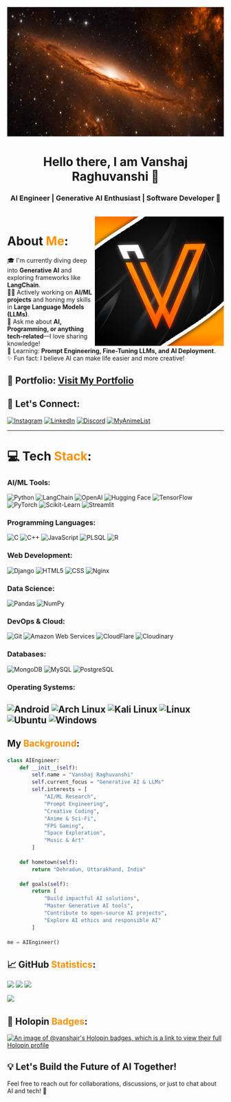 <img height="300" width="1240" src="/banner.jpeg" alt="AI Engineer Banner">

<h1 align="center">Hello there, I am Vanshaj Raghuvanshi 👋</h1>
<h3 align="center">AI Engineer | Generative AI Enthusiast | Software Developer 🚀</h3>

<br>

<img height="300" width="300" align="right" src="/vlogo2.png" alt="Logo">

# About <span style="color:#FF9100">Me</span>:
🎓 I'm currently diving deep into **Generative AI** and exploring frameworks like **LangChain**.  
👨‍💻 Actively working on **AI/ML projects** and honing my skills in **Large Language Models (LLMs)**.  
💬 Ask me about **AI, Programming, or anything tech-related**—I love sharing knowledge!  
🌱 Learning: **Prompt Engineering, Fine-Tuning LLMs, and AI Deployment**.  
✨ Fun fact: I believe AI can make life easier and more creative!  

## 🚀 Portfolio: <a href="https://www.vanshajraghuvanshi.tech">Visit My Portfolio</a>

## 🔗 Let's Connect:
[![Instagram](https://img.shields.io/badge/Instagram-%23E4405F.svg?logo=Instagram&logoColor=white)](https://www.instagram.com/vanshajr_0410?igsh=MWFsMWNsMmh1MjhmNA==)  [![LinkedIn](https://img.shields.io/badge/LinkedIn-%230077B5.svg?logo=LinkedIn&logoColor=white)](https://www.linkedin.com/in/vanshajraghuvanshi)   [![Discord](https://img.shields.io/badge/@targaryen001.-5539CC.svg?logo=discord&logoColor=white)]() [![MyAnimeList](https://img.shields.io/badge/Myanimelist-2E51A2?logo=myanimelist&logoColor=white)](https://myanimelist.net/profile/VanshajR)

---

# 💻 Tech <span style="color:#FF9100">Stack</span>:
### **AI/ML Tools:**
![Python](https://img.shields.io/badge/python-3670A0?style=for-the-badge&logo=python&logoColor=ffdd54) ![LangChain](https://img.shields.io/badge/LangChain-00ADD8?style=for-the-badge&logo=langchain&logoColor=white) ![OpenAI](https://img.shields.io/badge/OpenAI-412991?style=for-the-badge&logo=openai&logoColor=white) ![Hugging Face](https://img.shields.io/badge/Hugging%20Face-FFD21E?style=for-the-badge&logo=huggingface&logoColor=black) ![TensorFlow](https://img.shields.io/badge/TensorFlow-FF6F00?style=for-the-badge&logo=tensorflow&logoColor=white) ![PyTorch](https://img.shields.io/badge/PyTorch-EE4C2C?style=for-the-badge&logo=pytorch&logoColor=white) ![Scikit-Learn](https://img.shields.io/badge/scikit_learn-F7931E?style=for-the-badge&logo=scikit-learn&logoColor=white) ![Streamlit](https://img.shields.io/badge/Streamlit-FF4B4B?style=for-the-badge&logo=Streamlit&logoColor=white)

### **Programming Languages:**
![C](https://img.shields.io/badge/c-%2300599C.svg?style=for-the-badge&logo=c&logoColor=white) ![C++](https://img.shields.io/badge/c++-%2300599C.svg?style=for-the-badge&logo=c%2B%2B&logoColor=white) ![JavaScript](https://img.shields.io/badge/javascript-%23323330.svg?style=for-the-badge&logo=javascript&logoColor=%23F7DF1E) ![PLSQL](https://img.shields.io/badge/PLSQL-F80000?style=for-the-badge&logo=oracle&logoColor=black) ![R](https://img.shields.io/badge/R-276DC3?style=for-the-badge&logo=r&logoColor=white)

### **Web Development:**
![Django](https://img.shields.io/badge/django-%23092E20.svg?style=for-the-badge&logo=django&logoColor=white) ![HTML5](https://img.shields.io/badge/html5-%23E34F26.svg?style=for-the-badge&logo=html5&logoColor=white) ![CSS](https://img.shields.io/badge/CSS-1572B6?style=for-the-badge&logo=css3&logoColor=white) ![Nginx](https://img.shields.io/badge/nginx-009639.svg?style=for-the-badge&logo=nginx&logoColor=white)  

### **Data Science:**
![Pandas](https://img.shields.io/badge/pandas-150458.svg?style=for-the-badge&logo=pandas&logoColor=white) ![NumPy](https://img.shields.io/badge/numpy-013243.svg?style=for-the-badge&logo=numpy&logoColor=white)  

### **DevOps & Cloud:**
![Git](https://img.shields.io/badge/git-%23F05033.svg?style=for-the-badge&logo=git&logoColor=white)  ![Amazon Web Services](https://img.shields.io/badge/AWS-FF9900.svg?style=for-the-badge&logo=Amazon_AWS&logoColor=white) ![CloudFlare](https://img.shields.io/badge/Cloudflare-F38020?style=for-the-badge&logo=Cloudflare&logoColor=white) ![Cloudinary](https://img.shields.io/badge/Cloudinary-3448C5?style=for-the-badge&logo=Cloudinary&logoColor=white)

### **Databases:**
![MongoDB](https://img.shields.io/badge/MongoDB-4EA94B?style=for-the-badge&logo=mongodb&logoColor=white) ![MySQL](https://img.shields.io/badge/MySQL-005C84?style=for-the-badge&logo=mysql&logoColor=white) ![PostgreSQL](https://img.shields.io/badge/PostgreSQL-316192?style=for-the-badge&logo=postgresql&logoColor=white)

### **Operating Systems:**
![Android](https://img.shields.io/badge/Android-3DDC84?style=for-the-badge&logo=android&logoColor=white) ![Arch Linux](https://img.shields.io/badge/Arch_Linux-1793D1?style=for-the-badge&logo=arch-linux&logoColor=white) ![Kali Linux](https://img.shields.io/badge/Kali_Linux-557C94?style=for-the-badge&logo=kali-linux&logoColor=white) ![Linux](https://img.shields.io/badge/Linux-FCC624?style=for-the-badge&logo=linux&logoColor=black) ![Ubuntu](https://img.shields.io/badge/Ubuntu-E95420?style=for-the-badge&logo=ubuntu&logoColor=white) ![Windows](https://img.shields.io/badge/Windows-0078D6?style=for-the-badge&logo=windows&logoColor=white)
---

## My <span style="color:#FF9100">Background</span>:

```python
class AIEngineer:
    def __init__(self):
        self.name = "Vanshaj Raghuvanshi"
        self.current_focus = "Generative AI & LLMs"
        self.interests = [
            "AI/ML Research",
            "Prompt Engineering",
            "Creative Coding",
            "Anime & Sci-Fi",
            "FPS Gaming",
            "Space Exploration",
            "Music & Art"
        ]
    
    def hometown(self):
        return "Dehradun, Uttarakhand, India"
    
    def goals(self):
        return [
            "Build impactful AI solutions",
            "Master Generative AI tools",
            "Contribute to open-source AI projects",
            "Explore AI ethics and responsible AI"
        ]

me = AIEngineer()
```

## 📈 GitHub <span style="color:#FF9100">Statistics</span>:

<p align="left"> <img height="180em" src="https://bakamitai.vercel.app/api?username=VanshajR&show_icons=true&theme=codeSTACKr&include_all_commits=true&count_private=true"/> <img height="180em" src="https://bakamitai.vercel.app/api/top-langs/?username=VanshajR&theme=codeSTACKr&layout=compact&langs_count=8"/> <img height="230em" src="https://github-profile-summary-cards.vercel.app/api/cards/profile-details?username=VanshajR&theme=codeSTACKr"/> </p><a href="https://visitcount.itsvg.in"> <img src="https://visitcount.itsvg.in/api?id=VanshajR&label=Profile%20Views&color=2&icon=0&pretty=true" /> </a>

## 🦖 Holopin <span style="color:#FF9100">Badges</span>:
[![An image of @vanshajr's Holopin badges, which is a link to view their full Holopin profile](https://holopin.me/vanshajr)](https://holopin.io/@vanshajr)

## 💡 Let's Build the Future of AI Together!
Feel free to reach out for collaborations, discussions, or just to chat about AI and tech! 🚀
